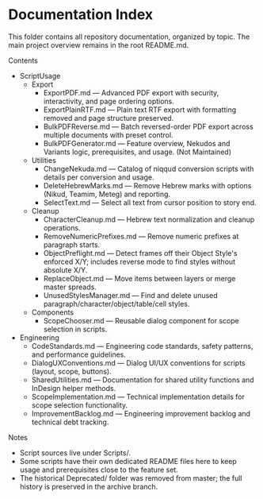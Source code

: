# Documentation Index

This folder contains all repository documentation, organized by topic. The main project overview remains in the root README.md.

Contents

- ScriptUsage
  - Export
    - ExportPDF.md — Advanced PDF export with security, interactivity, and page ordering options.
    - ExportPlainRTF.md — Plain text RTF export with formatting removed and page structure preserved.
    - BulkPDFReverse.md — Batch reversed-order PDF export across multiple documents with preset control.
    - BulkPDFGenerator.md — Feature overview, Nekudos and Variants logic, prerequisites, and usage. (Not Maintained)
  - Utilities
    - ChangeNekuda.md — Catalog of niqqud conversion scripts with details per conversion and usage.
    - DeleteHebrewMarks.md — Remove Hebrew marks with options (Nikud, Teamim, Meteg) and reporting.
    - SelectText.md — Select all text from cursor position to story end.
  - Cleanup
    - CharacterCleanup.md — Hebrew text normalization and cleanup operations.
    - RemoveNumericPrefixes.md — Remove numeric prefixes at paragraph starts.
    - ObjectPreflight.md — Detect frames off their Object Style's enforced X/Y; includes reverse mode to find styles without absolute X/Y.
    - ReplaceObject.md — Move items between layers or merge master spreads.
    - UnusedStylesManager.md — Find and delete unused paragraph/character/object/table/cell styles.
  - Components
    - ScopeChooser.md — Reusable dialog component for scope selection in scripts.
- Engineering
  - CodeStandards.md — Engineering code standards, safety patterns, and performance guidelines.
  - DialogUXConventions.md — Dialog UI/UX conventions for scripts (layout, scope, buttons).
  - SharedUtilities.md — Documentation for shared utility functions and InDesign helper methods.
  - ScopeImplementation.md — Technical implementation details for scope selection functionality.
  - ImprovementBacklog.md — Engineering improvement backlog and technical debt tracking.

Notes

- Script sources live under Scripts/.
- Some scripts have their own dedicated README files here to keep usage and prerequisites close to the feature set.
- The historical Deprecated/ folder was removed from master; the full history is preserved in the archive branch.
